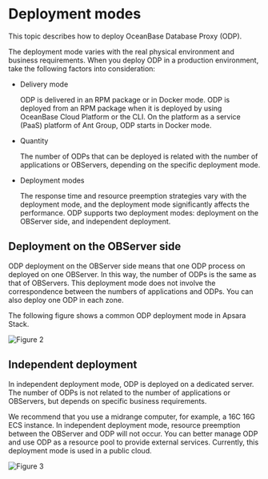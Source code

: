 # Deployment modes

This topic describes how to deploy OceanBase Database Proxy (ODP).

The deployment mode varies with the real physical environment and business requirements. When you deploy ODP in a production environment, take the following factors into consideration:

* Delivery mode

   ODP is delivered in an RPM package or in Docker mode. ODP is deployed from an RPM package when it is deployed by using OceanBase Cloud Platform or the CLI. On the platform as a service (PaaS) platform of Ant Group, ODP starts in Docker mode.

* Quantity

   The number of ODPs that can be deployed is related with the number of applications or OBServers, depending on the specific deployment mode.

* Deployment modes

   The response time and resource preemption strategies vary with the deployment mode, and the deployment mode significantly affects the performance. ODP supports two deployment modes: deployment on the OBServer side, and independent deployment.

## Deployment on the OBServer side

ODP deployment on the OBServer side means that one ODP process on deployed on one OBServer. In this way, the number of ODPs is the same as that of OBServers. This deployment mode does not involve the correspondence between the numbers of applications and ODPs. You can also deploy one ODP in each zone.

The following figure shows a common ODP deployment mode in Apsara Stack.

![Figure 2](https://obbusiness-private.oss-cn-shanghai.aliyuncs.com/doc/img/odp/V4.0.0/zh-CN/2.install/3.deploy-02.png)

## Independent deployment

In independent deployment mode, ODP is deployed on a dedicated server. The number of ODPs is not related to the number of applications or OBServers, but depends on specific business requirements.

We recommend that you use a midrange computer, for example, a 16C 16G ECS instance. In independent deployment mode, resource preemption between the OBServer and ODP will not occur. You can better manage ODP and use ODP as a resource pool to provide external services. Currently, this deployment mode is used in a public cloud.

![Figure 3](https://obbusiness-private.oss-cn-shanghai.aliyuncs.com/doc/img/odp/V4.0.0/zh-CN/2.install/3.deploy-03.png)
